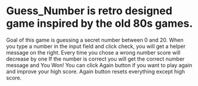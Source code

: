 # Guess_Number is retro designed game inspired by the old 80s games.
Goal of this game is guessing a secret number between 0 and 20.
When you type a number in the input field and click check, you will get a helper message on the right.
Every time you chose a wrong number score will decrease by one
If the number is correct you will get the correct number message and You Won!
You can click Again button if you want to play again and improve your high score.
Again button resets everything except high score.
